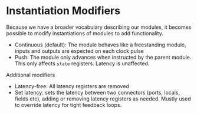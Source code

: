 # Instantiation Modifiers
Because we have a broader vocabulary describing our modules, it becomes possible to modify instantiations of modules to add functionality. 

- Continuous (default): The module behaves like a freestanding module, inputs and outputs are expected on each clock pulse
- Push: The module only advances when instructed by the parent module. This only affects `state` registers. Latency is unaffected. 

Additional modifiers
- Latency-free: All latency registers are removed
- Set latency: sets the latency between two connectors (ports, locals, fields etc), adding or removing latency registers as needed. Mustly used to override latency for tight feedback loops. 
